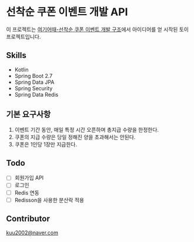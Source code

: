 # 선착순 쿠폰 이벤트 개발 API
이 프로젝트는 [여기어때-선착순 쿠폰 이벤트 개발 구조](https://www.codenary.co.kr/architecture/list?detail_id=84)에서 아이디어를 얻 시작된 토이 프로젝트입니다.

## Skills
- Kotlin
- Spring Boot 2.7
- Spring Data JPA
- Spring Security
- Spring Data Redis

## 기본 요구사항
1. 이벤트 기간 동안, 매일 특정 시간 오픈하며 총지급 수량을 한정한다.
2. 쿠폰의 지급 수량은 당일 정해진 양을 초과해서는 안된다.
3. 쿠폰은 1인당 1장만 지급한다.

## Todo
- [ ] 회원가입 API
- [ ] 로그인
- [ ] Redis 연동
- [ ] Redisson을 사용한 분산락 적용

## Contributor
kuu2002@naver.com
